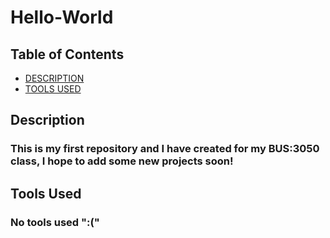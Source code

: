 # Hello-World  

## Table of Contents  

- [DESCRIPTION](Description)  
- [TOOLS USED](Tools-Used)  

## Description 

### This is my first repository and I have created for my BUS:3050 class, I hope to add some new projects soon!  
## Tools Used
### No tools used ":("
